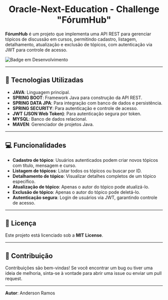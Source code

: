 
<h1 align="center">Oracle-Next-Education - Challenge "FórumHub"</h1>

**FórumHub** é um projeto que implementa uma API REST para gerenciar tópicos de discussão em cursos, permitindo cadastro, listagem, detalhamento, atualização e exclusão de tópicos, com autenticação via JWT para controle de acesso.

![Badge em Desenvolvimento](https://img.shields.io/static/v1?label=STATUS&message=EM%20DESENVOLVIMENTO%20-%20BETA%20VERSION&color=GREEN&style=for-the-badge)

---

## 🚀 Tecnologias Utilizadas

- **JAVA**: Linguagem principal.
- **SPRING BOOT**: Framework Java para construção da API REST.
- **SPRING DATA JPA**: Para integração com banco de dados e persistência.
- **SPRING SECURITY**: Para autenticação e controle de acesso.
- **JWT (JSON Web Token)**: Para autenticação segura por token.
- **MYSQL**: Banco de dados relacional.
- **MAVEN**: Gerenciador de projetos Java.

---

## 💻 Funcionalidades

- **Cadastro de tópico**: Usuários autenticados podem criar novos tópicos com título, mensagem e curso.
- **Listagem de tópicos**: Listar todos os tópicos ou buscar por ID.
- **Detalhamento de tópico**: Visualizar detalhes completos de um tópico específico.
- **Atualização de tópico**: Apenas o autor do tópico pode atualizá-lo.
- **Exclusão de tópico**: Apenas o autor do tópico pode deletá-lo.
- **Autenticação segura**: Login de usuários via JWT, garantindo controle de acesso.

---

## 📑 Licença

Este projeto está licenciado sob a **MIT License**.

---

## 👥  Contribuição

Contribuições são bem-vindas! Se você encontrar um bug ou tiver uma ideia de melhoria, sinta-se à vontade para abrir uma issue ou enviar um pull request.

---

**Autor**: Anderson Ramos